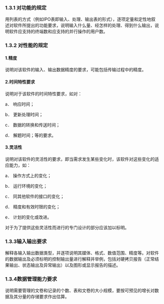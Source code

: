 ### 1.3.1 对功能的规定

用列表的方式（例如IPO表即输入、处理、输出表的形式），逐项定量和定性地叙述对软件所提出的功能要求，说明输入什么量、经怎样的处理、得到什么输出，说明软件应支持的终端数和应支持的并行操作的用户数。

### 1.3.2 对性能的规定

#### 1.精度

说明对该软件的输入、输出数据精度的要求，可能包括传输过程中的精度。

#### 2.时间特性要求

说明对于该软件的时间特性要求，如对：

a．  响应时间；

b．  更新处理时间；

c．  数据的转换和传送时间；

d．  解题时间；等的要求。

#### 3.灵活性

说明对该软件的灵活性的要求，即当需求发生某些变化时，该软件对这些变化的适应能力，如：

a．  操作方式上的变化；

b．  运行环境的变化；

c．  同其他软件的接口的变化；

d．  精度和有效时限的变化；

e．  计划的变化或改进。

对于为了提供这些灵活性而进行的专门设计的部分应该加以标明。

### 1.3.3输入输出要求

解释各输入输出数据类型，并逐项说明其媒体、格式、数值范围、精度等。对软件的数据输出及必须标明的控制输出量进行解释并举例，包括对硬拷贝报告（正常结果输出、状态输出及异常输出）以及图形或显示报告的描述。

### 1.3.4数据管理能力要求

说明需要管理的文卷和记录的个数、表和文卷的大小规模，要按可预见的增长对数据及其分量的存储要求作出估算。
